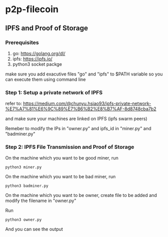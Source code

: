 # p2p-filecoin

## IPFS and Proof of Storage

### Prerequisites
1. go: https://golang.org/dl/
2. ipfs: https://ipfs.io/
3. python3 socket packge

make sure you add exacutive files "go" and "ipfs" to $PATH variable so you can execute them using command line

### Step 1: Setup a private network of IPFS
refer to: https://medium.com/@chunyu.hsiao93/ipfs-private-network-%E7%A7%81%E6%9C%89%E7%B6%B2%E8%B7%AF-8d8748cba7b2

and make sure your machines are linked on IPFS (ipfs swarm peers)

Remeber to modify the IPs in "owner.py" and ipfs_id in "miner.py" and "badminer.py"

### Step 2: IPFS File Transmission and Proof of Storage
On the machine which you want to be good miner, run
```
python3 miner.py
```
On the machine which you want to be bad miner, run
```
python3 badminer.py
```
On the machine which you want to be owner, create file to be added and modify the filename in "owner.py"

Run
```
python3 owner.py
```
And you can see the output
